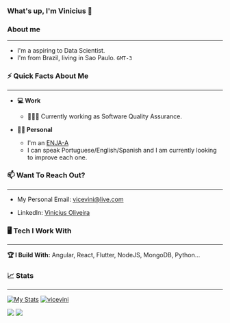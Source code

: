 ### What's up, I'm Vinicius  👋


### About me

___

- I'm a aspiring to Data Scientist.</u><br>
- I'm from Brazil, living in Sao Paulo. `GMT-3`



### ⚡ Quick Facts About Me

___

- **💻 Work**

  - 👨🏻‍💻 Currently working as Software Quality Assurance.


- **🙋‍♂️ Personal**

  - I'm an <a target="_blank" href="https://www.16personalities.com/enfj-personality">ENJA-A</a>
  - I can speak Portuguese/English/Spanish and I am currently looking to improve each one.
  

### 📫 Want To Reach Out?
___

- My Personal Email:  <a target="_blank" href="mailto:vicevini@live.com">vicevini@live.com</a>

- LinkedIn:  <a target="_blank" href="https://www.linkedin.com/in/vicevini/"> Vinicius Oliveira </a>
   


### 🖥 Tech I Work With

___

**🏆 I Build With:** Angular, React, Flutter, NodeJS, MongoDB, Python...



### 📈 Stats

___

[![My Stats](https://github-readme-stats.vercel.app/api?username=vicevini&show_icons=true&hide_border=true&title_color=bc032b&icon_color=bc032b&text_color=ffffff&bg_color=0a192f&count_private=true&theme=dark)](https://github.com/vicevini?tab=repositories)
[![vicevini](https://github-readme-stats.vercel.app/api/top-langs/?username=vicevini&hide=html&layout=compact&theme=dark)](https://github.com/vicevini/)



<a href="https://twitter.com/viniciusgg_"><img  src="https://img.shields.io/badge/Twitter-1DA1F2?style=for-the-badge&logo=twitter&logoColor=white"/></a>
<a href="https://www.linkedin.com/in/vicevini/"> <img src="https://img.shields.io/badge/LinkedIn-0077B5?style=for-the-badge&logo=linkedin&logoColor=white"/> </a>

<!--

### Hi there 👋
 
**Vicevini/vicevini** is a ✨ _special_ ✨ repository because its `README.md` (this file) appears on your GitHub profile.

Here are some ideas to get you started:

- 🔭 I’m currently working on ...
- 🌱 I’m currently learning ...
- 👯 I’m looking to collaborate on ...
- 🤔 I’m looking for help with ...
- 💬 Ask me about ...
- 📫 How to reach me: ...
- 😄 Pronouns: ...
- ⚡ Fun fact: ...

[twitter]: https://twitter.com/viniciusgg_
[instagram]: https://www.instagram.com/vinioliveir.a/
[linkedin]: https://www.linkedin.com/in/vicevini/
<br>

#### Rede Sociais!

🐦 [twitter][twitter] **|** 
📷 [instagram][instagram] **|** 
👔 [linkedin][linkedin]


<img align="right" width="300" src="https://i2.wp.com/allhtaccess.info/wp-content/uploads/2018/03/programming.gif?fit=1281%2C716&ssl=1" />


```kotlin
object **Vinicius** {
 val name = "Vinicius Oliveira"
 val occupation = "Sofware Engineer"
 
 val learning = "Angular and Flutter"
 val languages = listOf("JavaScript", "SQL", "Python", "Dart", "Java") 
 val frameworks = listOf("Angular", "React", "Flutter") 

}
```

<br>

<code><img height="30" src="https://raw.githubusercontent.com/github/explore/80688e429a7d4ef2fca1e82350fe8e3517d3494d/topics/terminal/terminal.png"></code>
<code><img height="30" src="https://img.shields.io/badge/HTML5-E34F26?style=for-the-badge&logo=html5&logoColor=white"></code>
<code><img height="30" src="https://img.shields.io/badge/CSS3-1572B6?style=for-the-badge&logo=css3&logoColor=white"></code>
<code><img height="30" src="https://img.shields.io/badge/JavaScript-F7DF1E?style=for-the-badge&logo=javascript&logoColor=black"></code>
<code><img height="30" src="https://img.shields.io/badge/TypeScript-007ACC?style=for-the-badge&logo=typescript&logoColor=white"></code>
<code><img height="30" src="https://img.shields.io/badge/AngularJS-E23237?style=for-the-badge&logo=angularjs&logoColor=white"></code>
<code><img height="30" src="https://img.shields.io/badge/React-20232A?style=for-the-badge&logo=react&logoColor=61DAFB"></code>

<br> 
-->

